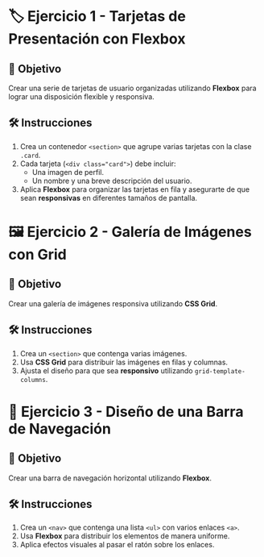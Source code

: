 # 🏷️ Ejercicio 1 - Tarjetas de Presentación con Flexbox  

## 📌 Objetivo  
Crear una serie de tarjetas de usuario organizadas utilizando **Flexbox** para lograr una disposición flexible y responsiva.  

## 🛠️ Instrucciones  

1. Crea un contenedor `<section>` que agrupe varias tarjetas con la clase `.card`.  
2. Cada tarjeta (`<div class="card">`) debe incluir:  
   - Una imagen de perfil.  
   - Un nombre y una breve descripción del usuario.  
3. Aplica **Flexbox** para organizar las tarjetas en fila y asegurarte de que sean **responsivas** en diferentes tamaños de pantalla.

# 🖼️ Ejercicio 2 - Galería de Imágenes con Grid  

## 📌 Objetivo  
Crear una galería de imágenes responsiva utilizando **CSS Grid**.  

## 🛠️ Instrucciones  

1. Crea un `<section>` que contenga varias imágenes.  
2. Usa **CSS Grid** para distribuir las imágenes en filas y columnas.  
3. Ajusta el diseño para que sea **responsivo** utilizando `grid-template-columns`.

# 🧭 Ejercicio 3 - Diseño de una Barra de Navegación  

## 📌 Objetivo  
Crear una barra de navegación horizontal utilizando **Flexbox**.  

## 🛠️ Instrucciones  

1. Crea un `<nav>` que contenga una lista `<ul>` con varios enlaces `<a>`.  
2. Usa **Flexbox** para distribuir los elementos de manera uniforme.  
3. Aplica efectos visuales al pasar el ratón sobre los enlaces.  
